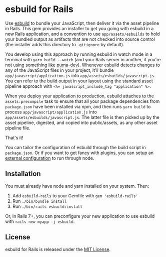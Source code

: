 # esbuild for Rails

Use [esbuild](https://esbuild.github.io) to bundle your JavaScript, then deliver it via the asset pipeline in Rails. This gem provides an installer to get you going with esbuild in a new Rails application, and a convention to use `app/assets/esbuilds` to hold your bundled output as artifacts that are not checked into source control (the installer adds this directory to `.gitignore` by default).

You develop using this approach by running esbuild in watch mode in a terminal with `yarn build --watch` (and your Rails server in another, if you're not using something like [puma-dev](https://github.com/puma/puma-dev)). Whenever esbuild detects changes to any of the JavaScript files in your project, it'll bundle `app/javascript/application.js` into `app/assets/esbuilds/javascript.js`. You can refer to the build output in your layout using the standard asset pipeline approach with `<%= javascript_include_tag "application" %>`.

When you deploy your application to production, esbuild attaches to the `assets:precompile` task to ensure that all your package dependencies from `package.json` have been installed via npm, and then runs `yarn build` to process `app/javascript/application.js` into `app/assets/esbuilds/javascript.js`. The latter file is then picked up by the asset pipeline, digested, and copied into public/assets, as any other asset pipeline file.

That's it!

You can tailor the configuration of esbuild through the build script in `package.json`. Or if you want to get fancy with plugins, you can setup an [external configuration](https://esbuild.github.io/getting-started/#build-scripts) to run through node.


## Installation

You must already have node and yarn installed on your system. Then:

1. Add `esbuild-rails` to your Gemfile with `gem 'esbuild-rails'`
2. Run `./bin/bundle install`
3. Run `./bin/rails esbuild:install`

Or, in Rails 7+, you can preconfigure your new application to use esbuild with `rails new myapp -j esbuild`.


## License

esbuild for Rails is released under the [MIT License](https://opensource.org/licenses/MIT).
